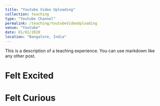 ```yaml
---
title: "Youtube Video Uploading"
collection: teaching
type: "Youtube Channel"
permalink: /teaching/YoutubeVideoUploading
venue: "Youtube"
date: 01/01/2020
location: "Bangalore, India"
---
```


This is a description of a teaching experience. You can use markdown like any other post.

Felt Excited
======

Felt Curious
======
